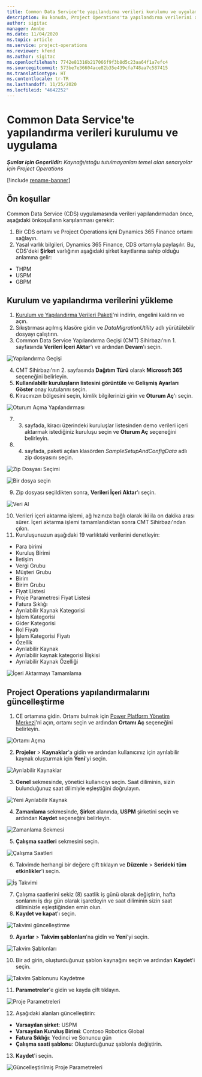 ```yaml
---
title: Common Data Service'te yapılandırma verileri kurulumu ve uygulama
description: Bu konuda, Project Operations'ta yapılandırma verilerini ayarlama ve uygulama hakkında bilgiler sağlanmaktadır.
author: sigitac
manager: Annbe
ms.date: 11/04/2020
ms.topic: article
ms.service: project-operations
ms.reviewer: kfend
ms.author: sigitac
ms.openlocfilehash: 7742e81316b217066f9f3b8d5c23aa64f1a7efc4
ms.sourcegitcommit: 573be7e36604ace82b35e439cfa748aa7c587415
ms.translationtype: HT
ms.contentlocale: tr-TR
ms.lasthandoff: 11/25/2020
ms.locfileid: "4642252"
---
```

# <a name="set-up-and-apply-configuration-data-in-the-common-data-service"></a>Common Data Service'te yapılandırma verileri kurulumu ve uygulama 

_**Şunlar için Geçerlidir:** Kaynağı/stoğu tutulmayanları temel alan senaryolar için Project Operations_

[!include [rename-banner](~/includes/cc-data-platform-banner.md)]

## <a name="prerequisites"></a>Ön koşullar

Common Data Service (CDS) uygulamasında verileri yapılandırmadan önce, aşağıdaki önkoşulların karşılanması gerekir:

1.  Bir CDS ortamı ve Project Operations içni Dynamics 365 Finance ortamı sağlayın.
2.  Yasal varlık bilgileri, Dynamics 365 Finance, CDS ortamıyla paylaşılır. Bu, CDS'deki **Şirket** varlığının aşağıdaki şirket kayıtlarına sahip olduğu anlamına gelir:
  - THPM
  - USPM
  - GBPM

## <a name="install-setup-and-configuration-data"></a>Kurulum ve yapılandırma verilerini yükleme

1. [Kurulum ve Yapılandırma Verileri Paketi](https://download.microsoft.com/download/1/3/4/1349369c-6209-42b7-b3b4-5be0e67cacd8/ProjOpsSampleSetupData-%20Integrated%20UR1.zip)'ni indirin, engelini kaldırın ve açın.
2. Sıkıştırması açılmış klasöre gidin ve *DataMigrationUtility* adlı yürütülebilir dosyayı çalıştırın.
3. Common Data Service Yapılandırma Geçişi (CMT) Sihirbazı'nın 1. sayfasında **Verileri İçeri Aktar**'ı ve ardından **Devam**'ı seçin.

![Yapılandırma Geçişi](./media/1ConfigurationMigration.png)

4. CMT Sihirbazı'nın 2. sayfasında **Dağıtım Türü** olarak **Microsoft 365** seçeneğini belirleyin.
5. **Kullanılabilir kuruluşların listesini görüntüle** ve **Gelişmiş Ayarları Göster** onay kutularını seçin.
6. Kiracınızın bölgesini seçin, kimlik bilgilerinizi girin ve **Oturum Aç**'ı seçin.

![Oturum Açma Yapılandırması](./media/2ConfigurationSignin.png)

7. 3. sayfada, kiracı üzerindeki kuruluşlar listesinden demo verileri içeri aktarmak istediğiniz kuruluşu seçin ve **Oturum Aç** seçeneğini belirleyin.
8. 4. sayfada, paketi açılan klasörden *SampleSetupAndConfigData* adlı zip dosyasını seçin.

![Zip Dosyası Seçimi](./media/3ZipFile.png)

![Bir dosya seçin](./media/4SelectAFile.png)

9. Zip dosyası seçildikten sonra, **Verileri İçeri Aktar**'ı seçin.

![Veri Al](./media/5ImportData.png)

10. Verileri içeri aktarma işlemi, ağ hızınıza bağlı olarak iki ila on dakika arası sürer. İçeri aktarma işlemi tamamlandıktan sonra CMT Sihirbazı'ndan çıkın. 
11. Kuruluşunuzun aşağıdaki 19 varlıktaki verilerini denetleyin:

  - Para birimi
  - Kuruluş Birimi
  - İletişim
  - Vergi Grubu
  - Müşteri Grubu
  - Birim
  - Birim Grubu
  - Fiyat Listesi
  - Proje Parametresi Fiyat Listesi
  - Fatura Sıklığı
  - Ayrılabilir Kaynak Kategorisi
  - İşlem Kategorisi
  - Gider Kategorisi
  - Rol Fiyatı
  - İşlem Kategorisi Fiyatı
  - Özellik
  - Ayrılabilir Kaynak
  - Ayrılabilir kaynak kategorisi İlişkisi
  - Ayrılabilir Kaynak Özelliği

![İçeri Aktarmayı Tamamlama](./media/6CompleteImport.png)

## <a name="update-project-operations-configurations"></a>Project Operations yapılandırmalarını güncelleştirme

1. CE ortamına gidin. Ortamı bulmak için [Power Platform Yönetim Merkezi](https://admin.powerplatform.microsoft.com/environments)'ni açın, ortamı seçin ve ardından **Ortamı Aç** seçeneğini belirleyin. 

![Ortamı Açma](./media/7OpenEnvironment.png)

2. **Projeler** > **Kaynaklar**'a gidin ve ardından kullanıcınız için ayrılabilir kaynak oluşturmak için **Yeni**'yi seçin.

![Ayrılabilir Kaynaklar](./media/8BookableResources.png)

3. **Genel** sekmesinde, yönetici kullanıcıyı seçin. Saat diliminin, sizin bulunduğunuz saat dilimiyle eşleştiğini doğrulayın. 

![Yeni Ayrılabilir Kaynak](./media/9NewBookableResource.png)

4. **Zamanlama** sekmesinde, **Şirket** alanında, **USPM** şirketini seçin ve ardından **Kaydet** seçeneğini belirleyin. 

![Zamanlama Sekmesi](./media/10SchedulingTab.png)

5. **Çalışma saatleri** sekmesini seçin.  

![Çalışma Saatleri](./media/11WorkHours.png)

6. Takvimde herhangi bir değere çift tıklayın ve **Düzenle** > **Serideki tüm etkinlikler**'i seçin. 

![İş Takvimi](./media/12WorkCalendar.png)

7. Çalışma saatlerini sekiz (8) saatlik iş günü olarak değiştirin, hafta sonlarını iş dışı gün olarak işaretleyin ve saat diliminin sizin saat diliminizle eşleştiğinden emin olun. 
8. **Kaydet ve kapat**'ı seçin.

![Takvimi güncelleştirme](./media/13UpdateCalendar.png)

9. **Ayarlar** > **Takvim şablonları**'na gidin ve **Yeni**'yi seçin.
 
 ![Takvim Şablonları](./media/14CalendarTemplates.png)
 
 10. Bir ad girin, oluşturduğunuz şablon kaynağını seçin ve ardından **Kaydet**'i seçin. 
 
 ![Takvim Şablonunu Kaydetme](./media/15SaveCalendarTemplate.png)
 
 11. **Parametreler**'e gidin ve kayda çift tıklayın. 
 
 ![Proje Parametreleri](./media/16ProjectParameters.png)
 
12. Aşağıdaki alanları güncelleştirin:

 - **Varsayılan şirket**: USPM
 - **Varsayılan Kuruluş Birimi**: Contoso Robotics Global
 - **Fatura Sıklığı**: Yedinci ve Sonuncu gün
 - **Çalışma saati şablonu**: Oluşturduğunuz şablonla değiştirin.

13. **Kaydet**'i seçin. 

![Güncelleştirilmiş Proje Parametreleri](./media/17UpdatedProjectParameters.png)
